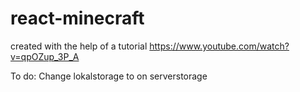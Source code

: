 # react-minecraft

created with the help of a tutorial https://www.youtube.com/watch?v=qpOZup_3P_A

To do: Change lokalstorage to on serverstorage

